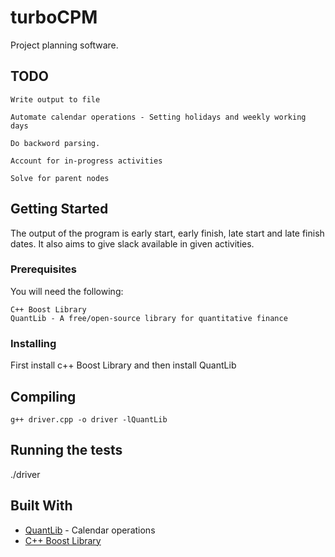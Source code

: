 # turboCPM

Project planning software.

## TODO
```
Write output to file

Automate calendar operations - Setting holidays and weekly working days

Do backword parsing.

Account for in-progress activities

Solve for parent nodes

```
## Getting Started
The output of the program is early start, early finish, late start and late finish dates.
It also aims to give slack available in given activities.

### Prerequisites
You will need the following:
```
C++ Boost Library 
QuantLib - A free/open-source library for quantitative finance
```

### Installing

First install c++ Boost Library and then install QuantLib

## Compiling
```
g++ driver.cpp -o driver -lQuantLib
```

## Running the tests

./driver

## Built With

* [QuantLib](https://github.com/lballabio/quantlib) - Calendar operations
* [C++ Boost Library](https://www.boost.org/)
